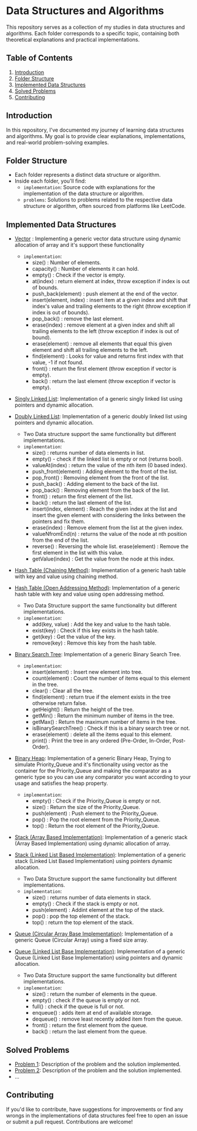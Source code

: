 # Data Structures and Algorithms

This repository serves as a collection of my studies in data structures and algorithms. Each folder corresponds to a specific topic, containing both theoretical explanations and practical implementations.

## Table of Contents

1. [Introduction](#introduction)
2. [Folder Structure](#folder-structure)
3. [Implemented Data Structures](#implemented-data-structures)
4. [Solved Problems](#solved-problems)
5. [Contributing](#contributing)

## Introduction

In this repository, I've documented my journey of learning data structures and algorithms. My goal is to provide clear explanations, implementations, and real-world problem-solving examples.

## Folder Structure

- Each folder represents a distinct data structure or algorithm.
- Inside each folder, you'll find:
  - `implementation`: Source code with explanations for the implementation of the data structure or algorithm.
  - `problems`: Solutions to problems related to the respective data structure or algorithm, often sourced from platforms like LeetCode.

## Implemented Data Structures

- [Vector](https://github.com/Muhamed4/Data_Structure-Algorithms/blob/master/Array/Implement_Vector_From_Scratch/include/Vector.hpp) : Implementing a generic vector data structure using dynamic allocation of array and it's support these functionality
    - `implementation`:
        - size() : Number of elements.
        - capacity() : Number of elements it can hold.
        - empty() : Check if the vector is empty.
        - at(index) : return element at index, throw exception if index is out of bounds.
        - push_back(element) : push element at the end of the vector.
        - insert(element, index) : insert item at a given index and shift that index's value and trailing elements to the right (throw exception if index is out of bounds).
        - pop_back() : remove the last element.
        - erase(index) : remove element at a given index and shift all trailing elements to the left (throw exception if index is out of bound).
        - erase(element) : remove all elements that equal this given element and shift all trailing elements to the left.
        - find(element) : Looks for value and returns first index with that value, -1 if not found.
        - front() : return the first element (throw exception if vector is empty).
        - back() : return the last element (throw exception if vector is empty).
- [Singly Linked List](https://github.com/Muhamed4/Data_Structure-Algorithms/blob/master/Linked_List/Implement_Linked_List_From_Scratch/Singly_Linked_List/include/Linked_List.hpp): Implementation of a generic singly linked list using pointers and dynamic allocation.

- [Doubly Linked List](https://github.com/Muhamed4/Data_Structure-Algorithms/blob/master/Linked_List/Implement_Linked_List_From_Scratch/Doubly_Linked_List/include/Linked_List.hpp): Implementation of a generic doubly linked list using pointers and dynamic allocation.
    - Two Data structure support the same functionality but different implementations.
    - `implementation`:
        -  size() : returns number of data elements in list.
        -  empty() - check if the linked list is empty or not (returns bool).
        -  valueAt(index) : return the value of the nth item (0 based index).
        -  push_front(element) : Adding element to the front of the list.
        -  pop_front() : Removing element from the front of the list.
        -  push_back() : Adding element to the back of the list.
        -  pop_back() : Removing element from the back of the list.
        -  front() : return the first element of the list.
        -  back() : return the last element of the list.
        -  insert(index, element) : Reach the given index at the list and insert the given element with considering the links between the pointers and fix them.
        -  erase(index) : Remove element from the list at the given index.
        -  valueNfromEnd(n) : returns the value of the node at nth position from the end of the list.
        -  reverse() : Reversing the whole list.
        erase(element) : Remove the first element in the list with this value.
        -  getValue(index) : Get the value from the node at this index.

- [Hash Table (Chaining Method)](https://github.com/Muhamed4/Data_Structure-Algorithms/blob/master/Hash_Tables/Implement_Hash_Table/include/HashMapChain.hpp): Implementation of a generic hash table with key and value using chaining method.

- [Hash Table (Open Addressing Method)](https://github.com/Muhamed4/Data_Structure-Algorithms/blob/master/Hash_Tables/Implement_Hash_Table/include/HashMap_OpenAddressing.hpp): Implementation of a generic hash table with key and value using open addressing method.
    - Two Data Structure support the same functionality but different implementations.
    - `implementation`:
        - add(key, value) : Add the key and value to the hash table.
        - exist(key) : Check if this key exists in the hash table.
        - get(key) : Get the value of the key.
        - remove(key) : Remove this key from the hash table.

- [Binary Search Tree](https://github.com/Muhamed4/Data_Structure-Algorithms/blob/master/Trees/Binary_Tree/Implement_Tree/include/Binary_Search_Tree.hpp): Implementation of a generic Binary Search Tree.
    - `implementation`:
        - insert(element) : Insert new element into tree.
        - count(element) : Count the number of items equal to this element in the tree.
        - clear() : Clear all the tree.
        - find(element) : return true if the element exists in the tree otherwise return false.
        - getHeight() : Return the height of the tree.
        - getMin() : Return the minimum number of items in the tree.
        - getMax() : Return the maximum number of items in the tree.
        - isBinarySearchTree() : Check if this is a binary search tree or not.
        - erase(element) : delete all the items equal to this element.
        - print() : Print the tree in any ordered (Pre-Order, In-Order, Post-Order).

- [Binary Heap](https://github.com/Muhamed4/Data_Structure-Algorithms/blob/master/Trees/Heap_PriorityQueue_BinaryHeap/Implement_Binary_Heap/include/Binary_Heap.hpp): Implementation of a generic Binary Heap, Trying to simulate Priority_Queue and it's finctionality using vector as the container for the Priority_Queue and making the comparator as a generic type so you can use any comparator you want according to your usage and satisfies the heap property.
    - `implementation`:
        - empty() : Check if the Priority_Queue is empty or not.
        - size() : Return the size of the Priority_Queue.
        - push(element) : Push element to the Priority_Queue.
        - pop() : Pop the root element from the Priority_Queue.
        - top() : Return the root element of the Priority_Queue.

- [Stack (Array Based Implementation)](https://github.com/Muhamed4/Data_Structure-Algorithms/blob/master/Stack/Implement_Stack_From_Scratch/Array_Based_Implementation/include/Stack.hpp): Implementation of a generic stack (Array Based Implementation) using dynamic allocation of array.

- [Stack (Linked List Based Implementation)](https://github.com/Muhamed4/Data_Structure-Algorithms/blob/master/Stack/Implement_Stack_From_Scratch/Array_Based_Implementation/include/Stack.hpp): Implementation of a generic stack (Linked List Based Implementation) using pointers dynamic allocation.
    - Two Data Structure support the same functionality but different implementations.
    - `implementation`:
        - size() : returns number of data elements in stack.
        - empty() : Check if the stack is empty or not.
        - push(element) : Addint element at the top of the stack.
        - pop() : pop the top element of the stack.
        - top() : return the top element of the stack.

- [Queue (Circular Array Base Implementation)](https://github.com/Muhamed4/Data_Structure-Algorithms/blob/master/Queue/Implement_Queue_From_Scratch/Queue_With_Circular_Array/include/Queue.hpp): Implementation of a generic Queue (Circular Array) using a fixed size array.

- [Queue (Linked List Base Implementation)](https://github.com/Muhamed4/Data_Structure-Algorithms/blob/master/Queue/Implement_Queue_From_Scratch/Queue_With_Circular_Array/include/Queue.hpp): Implementation of a generic Queue (Linked List Base Implementation) using pointers and dynamic allocation.

    - Two Data Structure support the same functionality but different implementations.
    - `implementation`:
        - size() : return the number of elements in the queue.
        - empty() : check if the queue is empty or not.
        - full() : check if the queue is full or not.
        - enqueue() : adds item at end of available storage.
        - dequeue() : remove least recently added item from the queue.
        - front() : return the first element from the queue.
        - back() : return the last element from the queue.
## Solved Problems

- [Problem 1](link/to/problem): Description of the problem and the solution implemented.
- [Problem 2](link/to/problem): Description of the problem and the solution implemented.
- ...

## Contributing

If you'd like to contribute, have suggestions for improvements or find any wrongs in the implementations of data structures feel free to open an issue or submit a pull request. Contributions are welcome!

